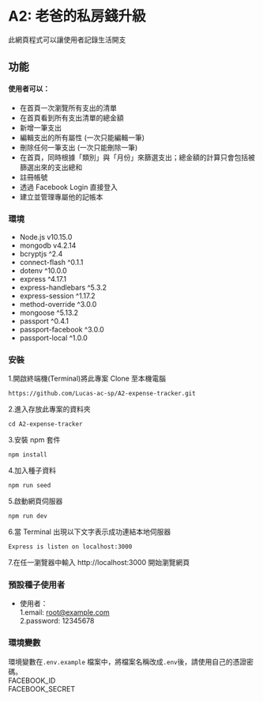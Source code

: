 # A2: 老爸的私房錢升級 

此網頁程式可以讓使用者記錄生活開支

## 功能

#### 使用者可以：

- 在首頁一次瀏覽所有支出的清單
- 在首頁看到所有支出清單的總金額
- 新增一筆支出
- 編輯支出的所有屬性 (一次只能編輯一筆)
- 刪除任何一筆支出 (一次只能刪除一筆)
- 在首頁，同時根據「類別」與「月份」來篩選支出；總金額的計算只會包括被篩選出來的支出總和
- 註冊帳號
- 透過 Facebook Login 直接登入
- 建立並管理專屬他的記帳本

### 環境

- Node.js v10.15.0
- mongodb v4.2.14
- bcryptjs ^2.4
- connect-flash ^0.1.1
- dotenv ^10.0.0
- express ^4.17.1
- express-handlebars ^5.3.2
- express-session ^1.17.2
- method-override ^3.0.0
- mongoose ^5.13.2
- passport ^0.4.1
- passport-facebook ^3.0.0
- passport-local ^1.0.0

### 安裝

1.開啟終端機(Terminal)將此專案 Clone 至本機電腦

`https://github.com/Lucas-ac-sp/A2-expense-tracker.git`

2.進入存放此專案的資料夾

`cd A2-expense-tracker`

3.安裝 npm 套件

`npm install`

4.加入種子資料

`npm run seed`

5.啟動網頁伺服器

`npm run dev`

6.當 Terminal 出現以下文字表示成功連結本地伺服器

`Express is listen on localhost:3000`

7.在任一瀏覽器中輸入 http://localhost:3000 開始瀏覽網頁

### 預設種子使用者

- 使用者：<br>
  1.email: root@example.com<br>
  2.password: 12345678

### 環境變數

環境變數在`.env.example` 檔案中，將檔案名稱改成`.env`後，請使用自己的憑證密碼。<br>
FACEBOOK_ID<br>
FACEBOOK_SECRET
